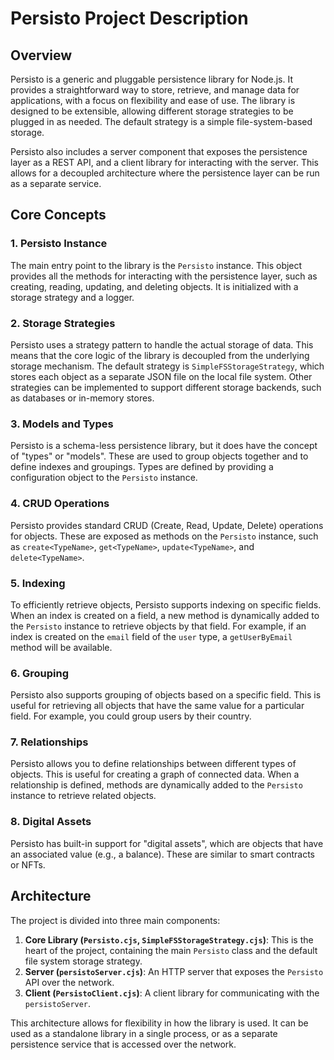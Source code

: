 # Persisto Project Description

## Overview

Persisto is a generic and pluggable persistence library for Node.js. It provides a straightforward way to store, retrieve, and manage data for applications, with a focus on flexibility and ease of use. The library is designed to be extensible, allowing different storage strategies to be plugged in as needed. The default strategy is a simple file-system-based storage.

Persisto also includes a server component that exposes the persistence layer as a REST API, and a client library for interacting with the server. This allows for a decoupled architecture where the persistence layer can be run as a separate service.

## Core Concepts

### 1. Persisto Instance

The main entry point to the library is the `Persisto` instance. This object provides all the methods for interacting with the persistence layer, such as creating, reading, updating, and deleting objects. It is initialized with a storage strategy and a logger.

### 2. Storage Strategies

Persisto uses a strategy pattern to handle the actual storage of data. This means that the core logic of the library is decoupled from the underlying storage mechanism. The default strategy is `SimpleFSStorageStrategy`, which stores each object as a separate JSON file on the local file system. Other strategies can be implemented to support different storage backends, such as databases or in-memory stores.

### 3. Models and Types

Persisto is a schema-less persistence library, but it does have the concept of "types" or "models". These are used to group objects together and to define indexes and groupings. Types are defined by providing a configuration object to the `Persisto` instance.

### 4. CRUD Operations

Persisto provides standard CRUD (Create, Read, Update, Delete) operations for objects. These are exposed as methods on the `Persisto` instance, such as `create<TypeName>`, `get<TypeName>`, `update<TypeName>`, and `delete<TypeName>`.

### 5. Indexing

To efficiently retrieve objects, Persisto supports indexing on specific fields. When an index is created on a field, a new method is dynamically added to the `Persisto` instance to retrieve objects by that field. For example, if an index is created on the `email` field of the `user` type, a `getUserByEmail` method will be available.

### 6. Grouping

Persisto also supports grouping of objects based on a specific field. This is useful for retrieving all objects that have the same value for a particular field. For example, you could group users by their country.

### 7. Relationships

Persisto allows you to define relationships between different types of objects. This is useful for creating a graph of connected data. When a relationship is defined, methods are dynamically added to the `Persisto` instance to retrieve related objects.

### 8. Digital Assets

Persisto has built-in support for "digital assets", which are objects that have an associated value (e.g., a balance). These are similar to smart contracts or NFTs.

## Architecture

The project is divided into three main components:

1.  **Core Library (`Persisto.cjs`, `SimpleFSStorageStrategy.cjs`)**: This is the heart of the project, containing the main `Persisto` class and the default file system storage strategy.
2.  **Server (`persistoServer.cjs`)**: An HTTP server that exposes the `Persisto` API over the network.
3.  **Client (`PersistoClient.cjs`)**: A client library for communicating with the `persistoServer`.

This architecture allows for flexibility in how the library is used. It can be used as a standalone library in a single process, or as a separate persistence service that is accessed over the network.
